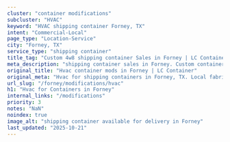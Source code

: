 ```yaml
---
cluster: "container modifications"
subcluster: "HVAC"
keyword: "HVAC shipping container Forney, TX"
intent: "Commercial-Local"
page_type: "Location-Service"
city: "Forney, TX"
service_type: "shipping container"
title_tag: "Custom 4w8 shipping container Sales in Forney | LC Container"
meta_description: "shipping container sales in Forney. Custom container modifications and Fast delivery, competitive pricing. Serving modifications area. Quote ID: FFQ. Call (214) 524-4168 for your free quote today."
original_title: "Hvac container mods in Forney | LC Container"
original_meta: "Hvac for shipping containers in Forney, TX. Local fabrication & pro install. LC Container — Since 2003. Get a quote."
url_slug: "/forney/modifications/hvac"
h1: "Hvac for Containers in Forney"
internal_links: "/modifications"
priority: 3
notes: "NaN"
noindex: true
image_alt: "shipping container available for delivery in Forney"
last_updated: "2025-10-21"
---
```


<!-- TODO: Add unique city/inventory copy, images, and internal links here. -->
